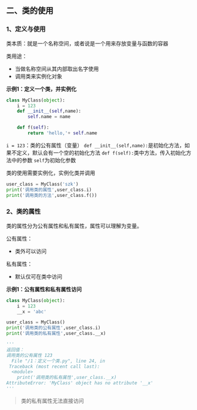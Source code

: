 ## 二、类的使用

### 1、定义与使用

类本质：就是一个名称空间，或者说是一个用来存放变量与函数的容器

类用途：

- 当做名称空间从其内部取出名字使用
- 调用类来实例化对象

**示例1：定义一个类，并实例化**

```python
class MyClass(object):
    i = 123
    def __init__(self,name):
        self.name = name

    def f(self):
        return 'hello,'+ self.name
```

`i = 123`：类的公有属性（变量）
`def __init__(self,name):`是初始化方法，如果不定义，默认会有一个空的初始化方法
`def f(self):`类中方法，传入初始化方法中的参数
`self`为初始化参数

类的使用需要实例化，实例化类并调用

```python
user_class = MyClass('szk')
print('调用类的属性',user_class.i)
print('调用类的方法',user_class.f())
```

### 2、类的属性

类的属性分为公有属性和私有属性，属性可以理解为变量。

公有属性：

- 类外可以访问

私有属性：

- 默认仅可在类中访问

**示例1：公有属性和私有属性访问**

```python 
class MyClass(object):
    i = 123
    __x = 'abc'

user_class = MyClass()
print('调用类的公有属性',user_class.i)
print('调用类的私有属性',user_class.__x)

'''
返回值：
调用类的公有属性 123
  File "/1：定义一个类.py", line 24, in 
 Traceback (most recent call last): 
  <module>
    print('调用类的私有属性',user_class.__x)
AttributeError: 'MyClass' object has no attribute '__x'
'''
```

> 类的私有属性无法直接访问



